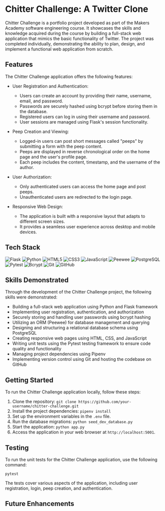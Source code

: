 # Chitter Challenge: A Twitter Clone

Chitter Challenge is a portfolio project developed as part of the Makers Academy software engineering course. It showcases the skills and knowledge acquired during the course by building a full-stack web application that mimics the basic functionality of Twitter. The project was completed individually, demonstrating the ability to plan, design, and implement a functional web application from scratch.

## Features

The Chitter Challenge application offers the following features:

-   User Registration and Authentication:

    -   Users can create an account by providing their name, username, email, and password.
    -   Passwords are securely hashed using bcrypt before storing them in the database.
    -   Registered users can log in using their username and password.
    -   User sessions are managed using Flask's session functionality.

-   Peep Creation and Viewing:

    -   Logged-in users can post short messages called "peeps" by submitting a form with the peep content.
    -   Peeps are displayed in reverse chronological order on the home page and the user's profile page.
    -   Each peep includes the content, timestamp, and the username of the author.

-   User Authorization:

    -   Only authenticated users can access the home page and post peeps.
    -   Unauthenticated users are redirected to the login page.

-   Responsive Web Design:
    -   The application is built with a responsive layout that adapts to different screen sizes.
    -   It provides a seamless user experience across desktop and mobile devices.

## Tech Stack

![Flask](https://img.shields.io/badge/flask-%23000.svg?style=flat&logo=flask&logoColor=white)
![Python](https://img.shields.io/badge/python-3670A0?style=flat&logo=python&logoColor=ffdd54)
![HTML5](https://img.shields.io/badge/html5-%23E34F26.svg?style=flat&logo=html5&logoColor=white)
![CSS3](https://img.shields.io/badge/css3-%231572B6.svg?style=flat&logo=css3&logoColor=white)
![JavaScript](https://img.shields.io/badge/javascript-%23323330.svg?style=flat&logo=javascript&logoColor=%23F7DF1E)
![Peewee](https://img.shields.io/badge/Peewee-ORM-blue)
![PostgreSQL](https://img.shields.io/badge/PostgreSQL-%23316192.svg?style=flat&logo=postgresql&logoColor=white)
![Pytest](https://img.shields.io/badge/Pytest-Testing-blue)
![Bcrypt](https://img.shields.io/badge/Bcrypt-Password%20Hashing-blue)
![Git](https://img.shields.io/badge/Git-Version%20Control-orange)
![GitHub](https://img.shields.io/badge/GitHub-Code%20Hosting-black)

## Skills Demonstrated

Through the development of the Chitter Challenge project, the following skills were demonstrated:

-   Building a full-stack web application using Python and Flask framework
-   Implementing user registration, authentication, and authorization
-   Securely storing and handling user passwords using bcrypt hashing
-   Utilizing an ORM (Peewee) for database management and querying
-   Designing and structuring a relational database schema using PostgreSQL
-   Creating responsive web pages using HTML, CSS, and JavaScript
-   Writing unit tests using the Pytest testing framework to ensure code quality and functionality
-   Managing project dependencies using Pipenv
-   Implementing version control using Git and hosting the codebase on GitHub

## Getting Started

To run the Chitter Challenge application locally, follow these steps:

1. Clone the repository: `git clone https://github.com/your-username/chitter-challenge.git`
2. Install the project dependencies: `pipenv install`
3. Set up the environment variables in the `.env` file.
4. Run the database migrations: `python seed_dev_database.py`
5. Start the application: `python app.py`
6. Access the application in your web browser at `http://localhost:5001`.

## Testing

To run the unit tests for the Chitter Challenge application, use the following command:

```
pytest
```

The tests cover various aspects of the application, including user registration, login, peep creation, and authentication.

## Future Enhancements
